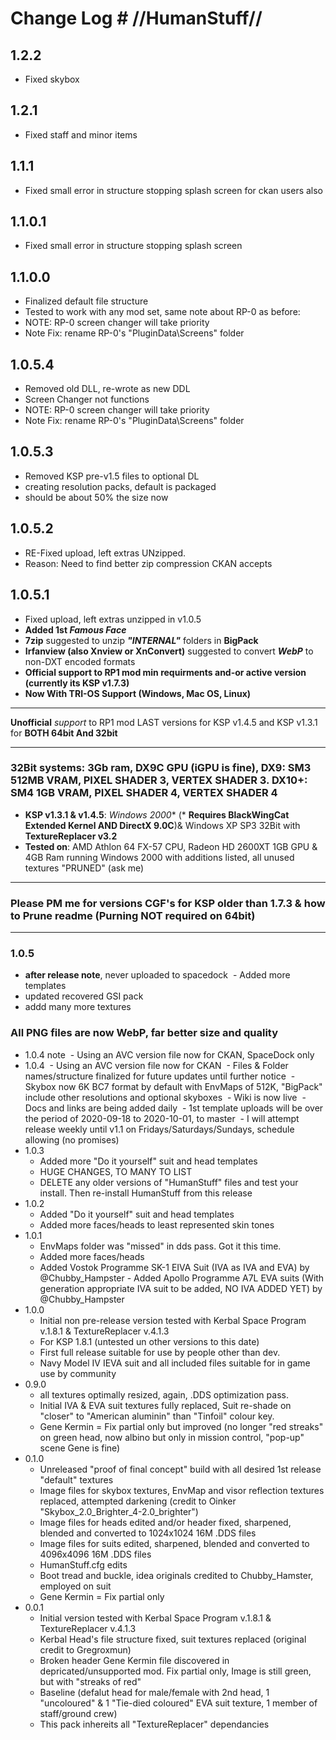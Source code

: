 # Change Log # //HumanStuff//

## 1.2.2
- Fixed skybox
## 1.2.1
- Fixed staff and minor items

## 1.1.1
- Fixed small error in structure stopping splash screen for ckan users also
## 1.1.0.1
- Fixed small error in structure stopping splash screen
## 1.1.0.0
 - Finalized default file structure
 - Tested to work with any mod set, same note about RP-0 as before:
 - NOTE: RP-0 screen changer will take priority
 - Note Fix: rename RP-0's "PluginData\Screens" folder
## 1.0.5.4
 - Removed old DLL, re-wrote as new DDL
 - Screen Changer not functions
 - NOTE: RP-0 screen changer will take priority
 - Note Fix: rename RP-0's "PluginData\Screens" folder
## 1.0.5.3
 - Removed KSP pre-v1.5 files to optional DL
 - creating resolution packs, default is packaged
 - should be about 50% the size now 
## 1.0.5.2
 - RE-Fixed upload, left extras UNzipped. 
 - Reason: Need to find better zip compression CKAN accepts
## 1.0.5.1
 - Fixed upload, left extras unzipped in v1.0.5
 - **Added 1st _Famous_ _Face_**
 - **7zip** suggested to unzip **_"INTERNAL"_** folders in **BigPack** 
 - **Irfanview (also Xnview or XnConvert)** suggested to convert **_WebP_** to non-DXT encoded formats 
 - **Official support to RP1 mod min requirments and-or active version (currently its KSP v1.7.3)**
 - **Now With TRI-OS Support (Windows, Mac OS, Linux)**
***
**Unofficial** _support_ to RP1 mod LAST versions for KSP v1.4.5 and KSP v1.3.1 for **BOTH 64bit And 32bit** 
***
 ### 32Bit systems: 3Gb ram, DX9C GPU (iGPU is fine), DX9: SM3 512MB VRAM, PIXEL SHADER 3, VERTEX SHADER 3. DX10+: SM4 1GB VRAM, PIXEL SHADER 4, VERTEX SHADER 4
 - **KSP v1.3.1 & v1.4.5**: _Windows_ _2000_* (* **Requires BlackWingCat Extended Kernel AND DirectX 9.0C**)& Windows XP SP3 32Bit with **TextureReplacer v3.2**
 - **Tested on**: AMD Athlon 64 FX-57 CPU, Radeon HD 2600XT 1GB GPU  & 4GB Ram running Windows 2000 with additions listed, all unused textures "PRUNED" (ask me)
***
### Please PM me for versions CGF's for KSP older than 1.7.3 & how to Prune readme (Purning NOT required on 64bit)
***
### 1.0.5
 - **after release note**, never uploaded to spacedock
 - Added more templates
 - updated recovered GSI pack
 - addd many more textures
 ### All PNG files are now WebP, far better size and quality
* 1.0.4 note
 - Using an AVC version file now for CKAN, SpaceDock only 
* 1.0.4
 - Using an AVC version file now for CKAN 
 - Files & Folder names/structure finalized for future updates until further notice
 - Skybox now 6K BC7 format by default with EnvMaps of 512K, "BigPack" include other resolutions and optional skyboxes
 - Wiki is now live
 - Docs and links are being added daily
 - 1st template uploads will be over the period of 2020-09-18 to 2020-10-01, to master
 - I will attempt release weekly until v1.1 on Fridays/Saturdays/Sundays, schedule allowing (no promises)
* 1.0.3
  - Added more "Do it yourself" suit and head templates
  - HUGE CHANGES, TO MANY TO LIST
  - DELETE any older versions of "HumanStuff" files and test your install. Then re-install HumanStuff from this release
* 1.0.2
  - Added "Do it yourself" suit and head templates
  - Added more faces/heads to least represented skin tones
* 1.0.1
  - EnvMaps folder was "missed" in dds pass. Got it this time.
  - Added more faces/heads
  - Added Vostok Programme SK-1 EIVA Suit (IVA as IVA and EVA) by @Chubby_Hampster
  - Added Apollo Programme A7L EVA suits (With generation appropriate IVA suit to be added, NO IVA ADDED YET) by @Chubby_Hampster
* 1.0.0
  - Initial non pre-release version tested with Kerbal Space Program v.1.8.1 & TextureReplacer v.4.1.3
  - For KSP 1.8.1 (untested un other versions to this date)
  - First full release suitable for use by people other than dev.
  - Navy Model IV IEVA suit and all included files suitable for in game use by community
* 0.9.0
  - all textures optimally resized, again, .DDS optimization pass.
  - Initial IVA & EVA suit textures fully replaced, Suit re-shade on "closer" to "American aluminin" than "Tinfoil" colour key.  
  - Gene Kermin = Fix partial only but improved (no longer "red streaks" on green head, now albino but only in mission control, "pop-up" scene Gene is fine)
* 0.1.0
  - Unreleased "proof of final concept" build with all desired 1st release "default" textures
  - Image files for skybox textures, EnvMap and visor reflection textures replaced, attempted darkening (credit to Oinker "Skybox_2.0_Brighter_4-2.0_brighter")
  - Image files for heads edited and/or header fixed, sharpened, blended and converted to 1024x1024 16M .DDS files
  - Image files for suits edited, sharpened, blended and converted to 4096x4096 16M .DDS files
  - HumanStuff.cfg edits
  - Boot tread and buckle, idea originals credited to Chubby_Hamster, employed on suit
  - Gene Kermin = Fix partial only
* 0.0.1
  - Initial version tested with Kerbal Space Program v.1.8.1 & TextureReplacer v.4.1.3
  - Kerbal Head's file structure fixed, suit textures replaced (original credit to Gregroxmun)
  - Broken header Gene Kermin file discovered in depricated/unsupported mod. Fix partial only, Image is still green, but with "streaks of red"
  - Baseline (defalut head for male/female with 2nd head, 1 "uncoloured" & 1 "Tie-died coloured" EVA suit texture, 1 member of staff/ground crew)  
  - This pack inhereits all "TextureReplacer" dependancies
